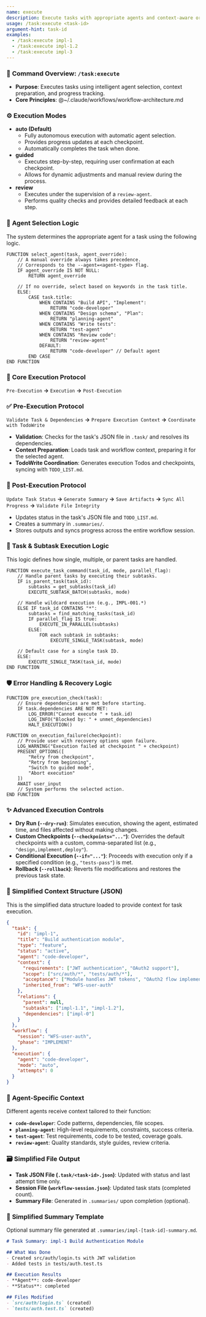 ```yaml
---
name: execute
description: Execute tasks with appropriate agents and context-aware orchestration
usage: /task:execute <task-id>
argument-hint: task-id
examples:
  - /task:execute impl-1
  - /task:execute impl-1.2
  - /task:execute impl-3
---
```


### 🚀 **Command Overview: `/task:execute`**

-   **Purpose**: Executes tasks using intelligent agent selection, context preparation, and progress tracking.
-   **Core Principles**: @~/.claude/workflows/workflow-architecture.md

### ⚙️ **Execution Modes**

-   **auto (Default)**
    -   Fully autonomous execution with automatic agent selection.
    -   Provides progress updates at each checkpoint.
    -   Automatically completes the task when done.
-   **guided**
    -   Executes step-by-step, requiring user confirmation at each checkpoint.
    -   Allows for dynamic adjustments and manual review during the process.
-   **review**
    -   Executes under the supervision of a `review-agent`.
    -   Performs quality checks and provides detailed feedback at each step.

### 🤖 **Agent Selection Logic**

The system determines the appropriate agent for a task using the following logic.

```pseudo
FUNCTION select_agent(task, agent_override):
    // A manual override always takes precedence.
    // Corresponds to the --agent=<agent-type> flag.
    IF agent_override IS NOT NULL:
        RETURN agent_override

    // If no override, select based on keywords in the task title.
    ELSE:
        CASE task.title:
            WHEN CONTAINS "Build API", "Implement":
                RETURN "code-developer"
            WHEN CONTAINS "Design schema", "Plan":
                RETURN "planning-agent"
            WHEN CONTAINS "Write tests":
                RETURN "test-agent"
            WHEN CONTAINS "Review code":
                RETURN "review-agent"
            DEFAULT:
                RETURN "code-developer" // Default agent
        END CASE
END FUNCTION
```

### 🔄 **Core Execution Protocol**

`Pre-Execution` **->** `Execution` **->** `Post-Execution`

### ✅ **Pre-Execution Protocol**

`Validate Task & Dependencies` **->** `Prepare Execution Context` **->** `Coordinate with TodoWrite`

-   **Validation**: Checks for the task's JSON file in `.task/` and resolves its dependencies.
-   **Context Preparation**: Loads task and workflow context, preparing it for the selected agent.
-   **TodoWrite Coordination**: Generates execution Todos and checkpoints, syncing with `TODO_LIST.md`.

### 🏁 **Post-Execution Protocol**

`Update Task Status` **->** `Generate Summary` **->** `Save Artifacts` **->** `Sync All Progress` **->** `Validate File Integrity`

-   Updates status in the task's JSON file and `TODO_LIST.md`.
-   Creates a summary in `.summaries/`.
-   Stores outputs and syncs progress across the entire workflow session.

### 🧠 **Task & Subtask Execution Logic**

This logic defines how single, multiple, or parent tasks are handled.

```pseudo
FUNCTION execute_task_command(task_id, mode, parallel_flag):
    // Handle parent tasks by executing their subtasks.
    IF is_parent_task(task_id):
        subtasks = get_subtasks(task_id)
        EXECUTE_SUBTASK_BATCH(subtasks, mode)

    // Handle wildcard execution (e.g., IMPL-001.*)
    ELSE IF task_id CONTAINS "*":
        subtasks = find_matching_tasks(task_id)
        IF parallel_flag IS true:
            EXECUTE_IN_PARALLEL(subtasks)
        ELSE:
            FOR each subtask in subtasks:
                EXECUTE_SINGLE_TASK(subtask, mode)
  
    // Default case for a single task ID.
    ELSE:
        EXECUTE_SINGLE_TASK(task_id, mode)
END FUNCTION
```

### 🛡️ **Error Handling & Recovery Logic**

```pseudo
FUNCTION pre_execution_check(task):
    // Ensure dependencies are met before starting.
    IF task.dependencies ARE NOT MET:
        LOG_ERROR("Cannot execute " + task.id)
        LOG_INFO("Blocked by: " + unmet_dependencies)
        HALT_EXECUTION()

FUNCTION on_execution_failure(checkpoint):
    // Provide user with recovery options upon failure.
    LOG_WARNING("Execution failed at checkpoint " + checkpoint)
    PRESENT_OPTIONS([
        "Retry from checkpoint",
        "Retry from beginning",
        "Switch to guided mode",
        "Abort execution"
    ])
    AWAIT user_input
    // System performs the selected action.
END FUNCTION
```

### ✨ **Advanced Execution Controls**

-   **Dry Run (`--dry-run`)**: Simulates execution, showing the agent, estimated time, and files affected without making changes.
-   **Custom Checkpoints (`--checkpoints="..."`)**: Overrides the default checkpoints with a custom, comma-separated list (e.g., `"design,implement,deploy"`).
-   **Conditional Execution (`--if="..."`)**: Proceeds with execution only if a specified condition (e.g., `"tests-pass"`) is met.
-   **Rollback (`--rollback`)**: Reverts file modifications and restores the previous task state.

### 📄 **Simplified Context Structure (JSON)**

This is the simplified data structure loaded to provide context for task execution.

```json
{
  "task": {
    "id": "impl-1",
    "title": "Build authentication module",
    "type": "feature",
    "status": "active",
    "agent": "code-developer",
    "context": {
      "requirements": ["JWT authentication", "OAuth2 support"],
      "scope": ["src/auth/*", "tests/auth/*"],
      "acceptance": ["Module handles JWT tokens", "OAuth2 flow implemented"],
      "inherited_from": "WFS-user-auth"
    },
    "relations": {
      "parent": null,
      "subtasks": ["impl-1.1", "impl-1.2"],
      "dependencies": ["impl-0"]
    }
  },
  "workflow": {
    "session": "WFS-user-auth",
    "phase": "IMPLEMENT"
  },
  "execution": {
    "agent": "code-developer",
    "mode": "auto",
    "attempts": 0
  }
}
```

### 🎯 **Agent-Specific Context**

Different agents receive context tailored to their function:
-   **`code-developer`**: Code patterns, dependencies, file scopes.
-   **`planning-agent`**: High-level requirements, constraints, success criteria.
-   **`test-agent`**: Test requirements, code to be tested, coverage goals.
-   **`review-agent`**: Quality standards, style guides, review criteria.

### 🗃️ **Simplified File Output**

-   **Task JSON File (`.task/<task-id>.json`)**: Updated with status and last attempt time only.
-   **Session File (`workflow-session.json`)**: Updated task stats (completed count).
-   **Summary File**: Generated in `.summaries/` upon completion (optional).

### 📝 **Simplified Summary Template**

Optional summary file generated at `.summaries/impl-[task-id]-summary.md`.

```markdown
# Task Summary: impl-1 Build Authentication Module

## What Was Done
- Created src/auth/login.ts with JWT validation
- Added tests in tests/auth.test.ts

## Execution Results
- **Agent**: code-developer
- **Status**: completed

## Files Modified
- `src/auth/login.ts` (created)
- `tests/auth.test.ts` (created)
```
